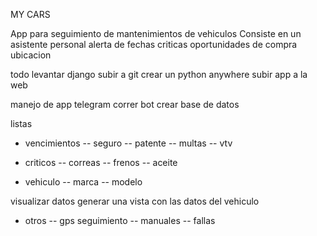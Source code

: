 MY CARS

App para seguimiento de mantenimientos de vehiculos
Consiste en un asistente personal
alerta de fechas criticas
oportunidades de compra
ubicacion

todo
levantar django
subir a git
crear un python anywhere
subir app a la web

manejo de app
telegram
correr bot
crear base de datos

listas 
- vencimientos
-- seguro
-- patente
-- multas
-- vtv

- criticos
-- correas
-- frenos
-- aceite

- vehiculo
-- marca
-- modelo


visualizar datos
generar una vista con las datos del vehiculo

- otros
-- gps seguimiento
-- manuales
-- fallas
 
